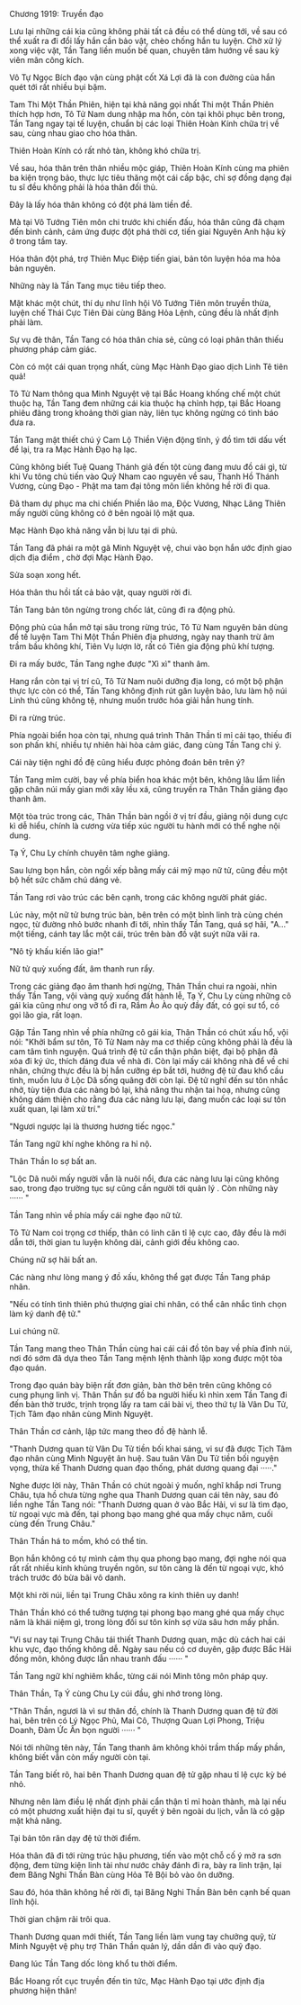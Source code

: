 




Chương 1919: Truyền đạo


Lưu lại những cái kia cũng không phải tất cả đều có thể dùng tới, về sau có thể xuất ra đi đổi lấy hắn cần bảo vật, chèo chống hắn tu luyện. Chờ xử lý xong việc vặt, Tần Tang liền muốn bế quan, chuyên tâm hướng về sau kỳ viên mãn công kích.

Vô Tự Ngọc Bích đạo vận cùng phật cốt Xá Lợi đã là con đường của hắn quét tới rất nhiều bụi bặm.

Tam Thi Một Thần Phiên, hiện tại khả năng gọi nhất Thi một Thần Phiên thích hợp hơn, Tô Tử Nam dung nhập ma hồn, còn tại khôi phục bên trong, Tần Tang ngay tại tế luyện, chuẩn bị các loại Thiên Hoàn Kính chữa trị về sau, cùng nhau giao cho hóa thân.

Thiên Hoàn Kính có rất nhỏ tàn, không khó chữa trị.

Về sau, hóa thân trên thân nhiều mộc giáp, Thiên Hoàn Kính cùng ma phiên ba kiện trọng bảo, thực lực tiêu thăng một cái cấp bậc, chỉ sợ đồng dạng đại tu sĩ đều không phải là hóa thân đối thủ.

Đây là lấy hóa thân không có đột phá làm tiền đề.

Mà tại Vô Tướng Tiên môn chi trước khi chiến đấu, hóa thân cũng đã chạm đến bình cảnh, cảm ứng được đột phá thời cơ, tiến giai Nguyên Anh hậu kỳ ở trong tầm tay.

Hóa thân đột phá, trợ Thiên Mục Điệp tiến giai, bản tôn luyện hóa ma hỏa bản nguyên.

Những này là Tần Tang mục tiêu tiếp theo.

Mặt khác một chút, thí dụ như lĩnh hội Vô Tướng Tiên môn truyền thừa, luyện chế Thái Cực Tiên Đài cùng Băng Hỏa Lệnh, cũng đều là nhất định phải làm.

Sự vụ đè thân, Tần Tang có hóa thân chia sẻ, cũng có loại phân thân thiếu phương pháp cảm giác.

Còn có một cái quan trọng nhất, cùng Mạc Hành Đạo giao dịch Linh Tê tiên quả!

Tô Tử Nam thông qua Minh Nguyệt vệ tại Bắc Hoang khống chế một chút thuộc hạ, Tần Tang đem những cái kia thuộc hạ chỉnh hợp, tại Bắc Hoang phiêu đãng trong khoảng thời gian này, liên tục không ngừng có tình báo đưa ra.

Tần Tang mật thiết chú ý Cam Lộ Thiền Viện động tĩnh, ý đồ tìm tới dấu vết để lại, tra ra Mạc Hành Đạo hạ lạc.

Cũng không biết Tuệ Quang Thánh giả đến tột cùng đang mưu đồ cái gì, từ khi Vu tông chủ tiến vào Quỷ Nham cao nguyên về sau, Thanh Hồ Thánh Vương, cùng Đạo - Phật ma tam đại tông môn liền không hề rời đi qua.

Đã tham dự phục ma chi chiến Phiền lão ma, Độc Vương, Nhạc Lăng Thiên mấy người cũng không có ở bên ngoài lộ mặt qua.

Mạc Hành Đạo khả năng vẫn bị lưu tại di phủ.

Tần Tang đã phái ra một gã Minh Nguyệt vệ, chui vào bọn hắn ước định giao dịch địa điểm , chờ đợi Mạc Hành Đạo.

Sửa soạn xong hết.

Hóa thân thu hồi tất cả bảo vật, quay người rời đi.

Tần Tang bản tôn ngừng trong chốc lát, cũng đi ra động phủ.

Động phủ của hắn mở tại sâu trong rừng trúc, Tô Tử Nam nguyên bản dùng để tế luyện Tam Thi Một Thần Phiên địa phương, ngày nay thanh trừ âm trầm bầu không khí, Tiên Vụ lượn lờ, rất có Tiên gia động phủ khí tượng.

Đi ra mấy bước, Tần Tang nghe được "Xì xì" thanh âm.

Hang rắn còn tại vị trí cũ, Tô Tử Nam nuôi dưỡng địa long, có một bộ phận thực lực còn có thể, Tần Tang không định rút gân luyện bảo, lưu làm hộ núi Linh thú cũng không tệ, nhưng muốn trước hóa giải hắn hung tính.

Đi ra rừng trúc.

Phía ngoài biển hoa còn tại, nhưng quá trình Thân Thần tỉ mỉ cải tạo, thiếu đi son phấn khí, nhiều tự nhiên hài hòa cảm giác, đang cùng Tần Tang chi ý.

Cái này tiện nghi đồ đệ cũng hiểu được phỏng đoán bên trên ý?

Tần Tang mỉm cười, bay về phía biển hoa khác một bên, không lâu lắm liền gặp chân núi mấy gian mới xây lều xá, cũng truyền ra Thân Thần giảng đạo thanh âm.

Một tòa trúc trong các, Thân Thần bàn ngồi ở vị trí đầu, giảng nội dung cực kì dễ hiểu, chính là cương vừa tiếp xúc người tu hành mới có thể nghe nội dung.

Tạ Ý, Chu Ly chính chuyên tâm nghe giảng.

Sau lưng bọn hắn, còn ngồi xếp bằng mấy cái mỹ mạo nữ tử, cũng đều một bộ hết sức chăm chú dáng vẻ.

Tần Tang rơi vào trúc các bên cạnh, trong các không người phát giác.

Lúc này, một nữ tử bưng trúc bàn, bên trên có một bình linh trà cùng chén ngọc, từ đường nhỏ bước nhanh đi tới, nhìn thấy Tần Tang, quá sợ hãi, "A..." một tiếng, cánh tay lắc một cái, trúc trên bàn đồ vật suýt nữa vãi ra.

"Nô tỳ khấu kiến lão gia!"

Nữ tử quỳ xuống đất, âm thanh run rẩy.

Trong các giảng đạo âm thanh hơi ngừng, Thân Thần chui ra ngoài, nhìn thấy Tần Tang, vội vàng quỳ xuống đất hành lễ, Tạ Ý, Chu Ly cùng những cô gái kia cũng như ong vỡ tổ đi ra, Rầm Ào Ào quỳ đầy đất, có gọi sư tổ, có gọi lão gia, rất loạn.

Gặp Tần Tang nhìn về phía những cô gái kia, Thân Thần có chút xấu hổ, vội nói: "Khởi bẩm sư tôn, Tô Tử Nam này ma cơ thiếp cũng không phải là đều là cam tâm tình nguyện. Quá trình đệ tử cẩn thận phân biệt, đại bộ phận đã xóa đi ký ức, thích đáng đưa về nhà đi. Còn lại mấy cái không nhà để về chi nhân, chứng thực đều là bị hắn cưỡng ép bắt tới, hướng đệ tử đau khổ cầu tình, muốn lưu ở Lộc Dã sống quãng đời còn lại. Đệ tử nghĩ đến sư tôn nhắc nhở, tùy tiện đưa các nàng bỏ lại, khả năng thu nhận tai hoạ, nhưng cũng không dám thiện cho rằng đưa các nàng lưu lại, đang muốn các loại sư tôn xuất quan, lại làm xử trí."

"Ngươi ngược lại là thương hương tiếc ngọc."

Tần Tang ngữ khí nghe không ra hỉ nộ.

Thân Thần lo sợ bất an.

"Lộc Dã nuôi mấy người vẫn là nuôi nổi, đưa các nàng lưu lại cũng không sao, trong đạo trường tục sự cũng cần người tới quản lý . Còn những này ······ "

Tần Tang nhìn về phía mấy cái nghe đạo nữ tử.

Tô Tử Nam coi trọng cơ thiếp, thân có linh căn tỉ lệ cực cao, đây đều là mới dẫn tới, thời gian tu luyện không dài, cảnh giới đều không cao.

Chúng nữ sợ hãi bất an.

Các nàng như lòng mang ý đồ xấu, không thể gạt được Tần Tang pháp nhãn.

"Nếu có tính tình thiên phú thượng giai chi nhân, có thể cân nhắc tình chọn làm ký danh đệ tử."

Lui chúng nữ.

Tần Tang mang theo Thân Thần cùng hai cái cái đồ tôn bay về phía đỉnh núi, nơi đó sớm đã dựa theo Tần Tang mệnh lệnh thành lập xong được một tòa đạo quán.

Trong đạo quán bày biện rất đơn giản, bàn thờ bên trên cũng không có cung phụng linh vị. Thân Thần sư đồ ba người hiếu kì nhìn xem Tần Tang đi đến bàn thờ trước, trịnh trọng lấy ra tam cái bài vị, theo thứ tự là Vân Du Tử, Tịch Tâm đạo nhân cùng Minh Nguyệt.

Thân Thần cơ cảnh, lập tức mang theo đồ đệ hành lễ.

"Thanh Dương quan từ Vân Du Tử tiền bối khai sáng, vi sư đã được Tịch Tâm đạo nhân cùng Minh Nguyệt ân huệ. Sau tuân Vân Du Tử tiền bối nguyện vọng, thừa kế Thanh Dương quan đạo thống, phát dương quang đại ·····."

Nghe được lời này, Thân Thần có chút ngoài ý muốn, nghĩ khắp nơi Trung Châu, tựa hồ chưa từng nghe qua Thanh Dương quan cái tên này, sau đó liền nghe Tần Tang nói: "Thanh Dương quan ở vào Bắc Hải, vi sư là tìm đạo, từ ngoại vực mà đến, tại phong bạo mang ghé qua mấy chục năm, cuối cùng đến Trung Châu."

Thân Thần há to mồm, khó có thể tin.

Bọn hắn không có tự mình cảm thụ qua phong bạo mang, đợi nghe nói qua rất rất nhiều kinh khủng truyền ngôn, sư tôn càng là đến từ ngoại vực, khó trách trước đó bừa bãi vô danh.

Một khi rời núi, liền tại Trung Châu xông ra kinh thiên uy danh!

Thân Thần khó có thể tưởng tượng tại phong bạo mang ghé qua mấy chục năm là khái niệm gì, trong lòng đối sư tôn kính sợ vừa sâu hơn mấy phần.

"Vi sư nay tại Trung Châu tái thiết Thanh Dương quan, mặc dù cách hai cái khu vực, đạo thống không dễ. Ngày sau nếu có cơ duyên, gặp được Bắc Hải đồng môn, không được lẫn nhau tranh đấu ······ "

Tần Tang ngữ khí nghiêm khắc, từng cái nói Minh tông môn pháp quy.

Thân Thần, Tạ Ý cùng Chu Ly cúi đầu, ghi nhớ trong lòng.

"Thân Thần, ngươi là vì sư thân đồ, chính là Thanh Dương quan đệ tử đời hai, bên trên có Lý Ngọc Phủ, Mai Cô, Thượng Quan Lợi Phong, Triệu Doanh, Đàm Ức Ân bọn người ······ "

Nói tới những tên này, Tần Tang thanh âm không khỏi trầm thấp mấy phần, không biết vẫn còn mấy người còn tại.

Tần Tang biết rõ, hai bên Thanh Dương quan đệ tử gặp nhau tỉ lệ cực kỳ bé nhỏ.

Nhưng nên làm điều lệ nhất định phải cẩn thận tỉ mỉ hoàn thành, mà lại nếu có một phương xuất hiện đại tu sĩ, quyết ý bên ngoài du lịch, vẫn là có gặp mặt khả năng.

Tại bản tôn răn dạy đệ tử thời điểm.

Hóa thân đã đi tới rừng trúc hậu phương, tiến vào một chỗ cố ý mở ra sơn động, đem từng kiện linh tài như nước chảy đánh đi ra, bày ra linh trận, lại đem Băng Nghi Thần Bàn cùng Hỏa Tê Bội bỏ vào ôn dưỡng.

Sau đó, hóa thân không hề rời đi, tại Băng Nghi Thần Bàn bên cạnh bế quan lĩnh hội.

Thời gian chậm rãi trôi qua.

Thanh Dương quan mới thiết, Tần Tang liền làm vung tay chưởng quỹ, từ Minh Nguyệt vệ phụ trợ Thân Thần quản lý, dần dần đi vào quỹ đạo.

Đang lúc Tần Tang dốc lòng khổ tu thời điểm.

Bắc Hoang rốt cục truyền đến tin tức, Mạc Hành Đạo tại ước định địa phương hiện thân!




